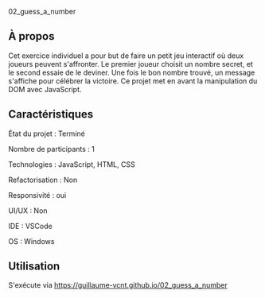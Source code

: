 02_guess_a_number

## À propos 
Cet exercice individuel a pour but de faire un petit jeu interactif où deux joueurs peuvent s'affronter. 
Le premier joueur choisit un nombre secret, et le second essaie de le deviner. 
Une fois le bon nombre trouvé, un message s'affiche pour célébrer la victoire. 
Ce projet met en avant la manipulation du DOM avec JavaScript.

## Caractéristiques

État du projet : Terminé 

Nombre de participants : 1 

Technologies : JavaScript, HTML, CSS

Refactorisation : Non

Responsivité : oui

UI/UX : Non

IDE : VSCode

OS : Windows

## Utilisation 

S'exécute via https://guillaume-vcnt.github.io/02_guess_a_number

